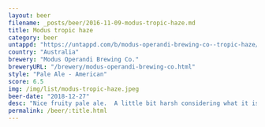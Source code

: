 ```yaml
---
layout: beer
filename: _posts/beer/2016-11-09-modus-tropic-haze.md
title: Modus tropic haze
category: beer
untappd: "https://untappd.com/b/modus-operandi-brewing-co--tropic-haze/2949673"
country: "Australia"
brewery: "Modus Operandi Brewing Co."
breweryURL: "/brewery/modus-operandi-brewing-co.html"
style: "Pale Ale - American"
score: 6.5
img: /img/list/modus-tropic-haze.jpeg
beer-date: "2018-12-27"
desc: "Nice fruity pale ale.  A little bit harsh considering what it is"
permalink: /beer/:title.html
---
```

